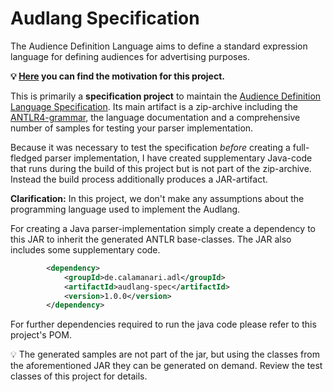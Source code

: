 # Audlang Specification

The Audience Definition Language aims to define a standard expression language for defining audiences for advertising purposes.

**:bulb: [Here](./doc/Motivation.md) you can find the motivation for this project.**

This is primarily a **specification project** to maintain the [Audience Definition Language Specification](./doc/AudienceDefinitionLanguageSpecification.md). Its main artifact is a zip-archive including the [ANTLR4-grammar](./src/main/antlr4/Audlang.g4), the language documentation and a comprehensive number of samples for testing your parser implementation.

Because it was necessary to test the specification *before* creating a full-fledged parser implementation, I have created supplementary Java-code that runs during the build of this project but is not part of the zip-archive. Instead the build process additionally produces a JAR-artifact. 

**Clarification:** In this project, we don't make any assumptions about the programming language used to implement the Audlang. 

For creating a Java parser-implementation simply create a dependency to this JAR to inherit the generated ANTLR base-classes. The JAR also includes some supplementary code.

```xml
		<dependency>
			<groupId>de.calamanari.adl</groupId>
			<artifactId>audlang-spec</artifactId>
			<version>1.0.0</version>
		</dependency>
```

For further dependencies required to run the java code please refer to this project's POM.

:bulb: The generated samples are not part of the jar, but using the classes from the aforementioned JAR they can be generated on demand. Review the test classes of this project for details.


